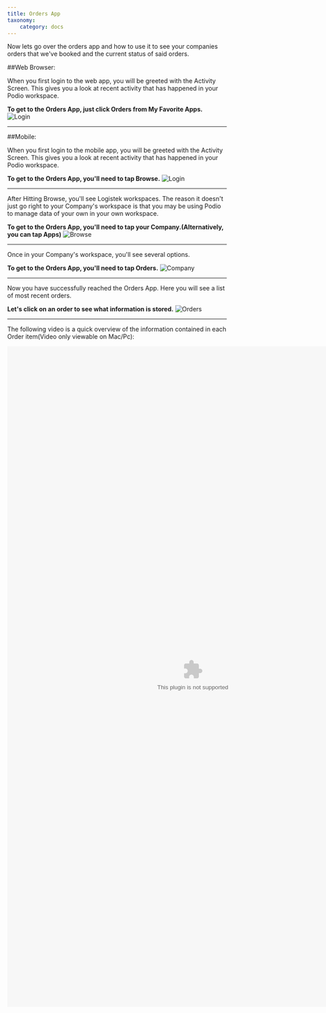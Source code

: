 ```yaml
---
title: Orders App
taxonomy:
    category: docs
---
```


Now lets go over the orders app and how to use it to see your companies orders that we've booked and the current status of said orders.

##Web Browser:

When you first login to the web app, you will be greeted with the Activity Screen. This gives you a look at recent activity that has happened in your Podio workspace.

**To get to the Orders App, just click Orders from My Favorite Apps.**
![Login](../../user/assets/Activity-Web.png)
***

##Mobile:

When you first login to the mobile app, you will be greeted with the Activity Screen. This gives you a look at recent activity that has happened in your Podio workspace.

**To get to the Orders App, you'll need to tap Browse.**
![Login](../../user/assets/Login.png?Resize=852,1514)
***
After Hitting Browse, you'll see Logistek workspaces. The reason it doesn't just go right to your Company's workspace is that you may be using Podio to manage data of your own in your own workspace.

**To get to the Orders App, you'll need to tap your Company.(Alternatively, you can tap Apps)**
![Browse](../../user/assets/Browse.png?Resize=852,1514)
***
Once in your Company's workspace, you'll see several options.

**To get to the Orders App, you'll need to tap Orders.**
![Company](../../user/assets/Company.png?Resize=852,1514)
***
Now you have successfully reached the Orders App. Here you will see a list of most recent orders.

**Let's click on an order to see what information is stored.**
![Orders](../../user/assets/Orders.png?Resize=852,1514)
***
The following video is a quick overview of the information contained in each Order item(Video only viewable on Mac/Pc):

<embed width="852" height="1514" src="../../user/assets/Mobile-Order-Item-View.swf">
